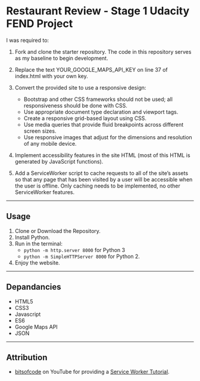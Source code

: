 # Restaurant Review - Stage 1 Udacity FEND Project

I was required to:

1. Fork and clone the starter repository. The code in this repository serves as my baseline to begin development.

2. Replace the text YOUR_GOOGLE_MAPS_API_KEY on line 37 of index.html with your own key.

3. Convert the provided site to use a responsive design:
    - Bootstrap and other CSS frameworks should not be used; all responsiveness should be done with CSS.
    - Use appropriate document type declaration and viewport tags.
    - Create a responsive grid-based layout using CSS.
    - Use media queries that provide fluid breakpoints across different screen sizes.
    - Use responsive images that adjust for the dimensions and resolution of any mobile device.

4. Implement accessibility features in the site HTML (most of this HTML is generated by JavaScript functions).

5. Add a ServiceWorker script to cache requests to all of the site’s assets so that any page that has been visited by a user will be accessible when the user is offline. Only caching needs to be implemented, no other ServiceWorker features.

-----
## Usage
1. Clone or Download the Repository.
2. Install Python.
3. Run in the terminal: 
    - `python -m http.server 8000` for Python 3  
    - `python -m SimpleHTTPServer 8000` for Python 2.
4. Enjoy the website.
-----
## Depandancies

- HTML5
- CSS3
- Javascript
- ES6
- Google Maps API
- JSON
-----
## Attribution

- [bitsofcode](https://www.youtube.com/channel/UCaJvzHE_y3MhbDLrsa4FfJQ) on YouTube for providing a [Service Worker Tutorial](https://www.youtube.com/watch?v=BfL3pprhnms).


